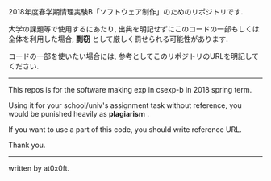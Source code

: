 2018年度春学期情理実験B「ソフトウェア制作」のためのリポジトリです.

大学の課題等で使用するにあたり, 出典を明記せずにこのコードの一部もしくは全体を利用した場合, __剽窃__ として厳しく罰せられる可能性があります.

コードの一部を使いたい場合には, 参考としてこのリポジトリのURLを明記してください.

---

This repos is for the software making exp in csexp-b in 2018 spring term.

Using it for your school/univ's assignment task without reference, you would be punished heavily as __plagiarism__ .

If you want to use a part of this code, you should write reference URL.

Thank you.

---

written by at0x0ft.
